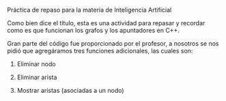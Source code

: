 Práctica de repaso para la materia de Inteligencia Artificial

Como bien dice el título, esta es una actividad para repasar y recordar como es que funcionan los grafos y los apuntadores en C++.

Gran parte del código fue proporcionado por el profesor, a nosotros se nos pidió que agregáramos tres funciones adicionales, las cuales son:

1) Eliminar nodo

2) Eliminar arista

3) Mostrar aristas (asociadas a un nodo)

